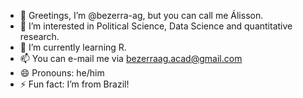 - 👋 Greetings, I’m @bezerra-ag, but you can call me Álisson.
- 👀 I’m interested in Political Science, Data Science and quantitative research.
- 🌱 I’m currently learning R.
- 📫 You can e-mail me via bezerraag.acad@gmail.com
- 😄 Pronouns: he/him
- ⚡ Fun fact: I’m from Brazil!
